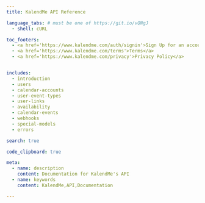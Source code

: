 ```yaml
---
title: KalendMe API Reference

language_tabs: # must be one of https://git.io/vQNgJ
  - shell: cURL

toc_footers:
  - <a href='https://www.kalendme.com/auth/signin'>Sign Up for an account!</a>
  - <a href='https://www.kalendme.com/terms'>Terms</a>
  - <a href='https://www.kalendme.com/privacy'>Privacy Policy</a>


includes:
  - introduction
  - users
  - calendar-accounts
  - user-event-types
  - user-links
  - availability
  - calendar-events
  - webhooks
  - special-models
  - errors

search: true

code_clipboard: true

meta:
  - name: description
    content: Documentation for KalendMe's API
  - name: keywords
    content: KalendMe,API,Documentation

---
```

